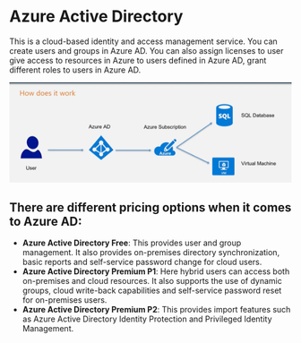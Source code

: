 # Azure Active Directory

This is a cloud-based identity and access management service. You can create users and groups in Azure AD. You can also assign licenses to user give access to resources in Azure to users defined in Azure AD, grant different roles to users in Azure AD.

![img02](../img/img02.png)

## There are different pricing options when it comes to Azure AD:
- **Azure Active Directory Free**: This provides user and group management. It also provides on-premises directory synchronization, basic reports and self-service password change for cloud users.
- **Azure Active Directory Premium P1**: Here hybrid users can access both on-premises and cloud resources. It also supports the use of dynamic groups, cloud write-back capabilities and self-service password reset for on-premises users.
- **Azure Active Directory Premium P2**: This provides import features such as Azure Active Directory Identity Protection and Privileged Identity Management.